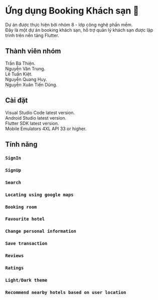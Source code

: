 

# Ứng dụng Booking Khách sạn 📲


Dự án được thực hiện bởi nhóm 8 - lớp công nghệ phần mềm.\
Đây là một dự án booking khách sạn, hỗ trợ quản lý khách sạn được lập trình trên nền tảng Flutter.


## Thành viên nhóm

Trần Bá Thiện.\
Nguyễn Văn Trung.\
Lê Tuấn Kiệt.\
Nguyễn Quang Huy.\
Nguyễn Xuân Tiến Dũng.

## Cài đặt
Visual Studio Code latest version.\
Android Studio latest version.\
Flutter SDK latest version.\
Mobile Emulators 4XL API 33 or higher.

## Tính năng

### `SignIn`




### `SignUp`

### `Search`

### `Locating using google maps`

### `Booking room`

### `Favourite hotel`

### `Change personal information`

### `Save transaction`

### `Reviews`

### `Ratings`

### `Light/Dark theme`

### `Recommend nearby hotels based on user location`



